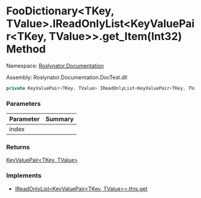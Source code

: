 # FooDictionary\<TKey, TValue>\.IReadOnlyList\<KeyValuePair\<TKey, TValue>>\.get\_Item\(Int32\) Method

Namespace: [Roslynator.Documentation](../../README.md)

Assembly: Roslynator\.Documentation\.DocTest\.dll

```csharp
private KeyValuePair<TKey, TValue> IReadOnlyList<KeyValuePair<TKey, TValue>>.get_Item(int index)
```

### Parameters

| Parameter | Summary |
| --------- | ------- |
| index | |

### Returns

[KeyValuePair\<TKey, TValue>](https://docs.microsoft.com/en-us/dotnet/api/system.collections.generic.keyvaluepair-2)

### Implements

* [IReadOnlyList\<KeyValuePair\<TKey, TValue>>.this.get](https://docs.microsoft.com/en-us/dotnet/api/system.collections.generic.ireadonlylist-1.get_item)

